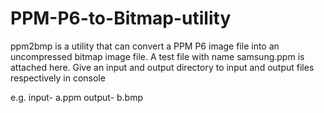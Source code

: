 # PPM-P6-to-Bitmap-utility
ppm2bmp is a utility that can convert a PPM P6 image file into an uncompressed bitmap image file. 
A test file with name samsung.ppm is attached here.
Give an input and output directory to input and output files respectively in console

e.g. input-  a.ppm  output- b.bmp
